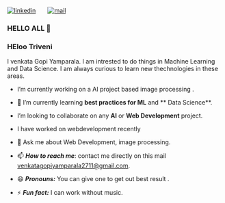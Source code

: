 [![linkedin](https://github.com/venkatagopiyamparala2711/venkatagopiyamparala/blob/main/linkedin1.png)](https://www.linkedin.com/in/venkatagopi-yamparala-1b21131a5?lipi=urn%3Ali%3Apage%3Ad_flagship3_profile_view_base_contact_details%3B5qNKJMZdRxyVsggQST7UTA%3D%3D/)&nbsp;&nbsp;&nbsp;&nbsp;&nbsp;&nbsp;&nbsp;[![mail](https://github.com/venkatagopiyamparala2711/venkatagopiyamparala/blob/main/mail.png)](mailto:venkatagopiyamparala@gmail.com)

### HELLO ALL 👋

### HEloo Triveni

I venkata Gopi Yamparala. I am intrested to do things in Machine Learning and Data Science. I am always curious to learn new thechnologies in these areas.



-  I’m currently working on a AI project based image processing .

- 🌱 I’m currently learning **best practices for ML** and ** Data Science**.

-  I’m looking to collaborate on any **AI** or **Web Development** project.

-   I have worked on webdevelopment recently

- 💬 Ask me about Web Development, image processing.

- 📫 ***How to reach me***:  contact me directly on this mail [venkatagopiyamparala2711@gmail.com](mailto:venkatagopiyamparala2711@gmail.com).

- 😄 ***Pronouns:*** You can give one to get out best result .

- ⚡ ***Fun fact:*** I can work without music. 
